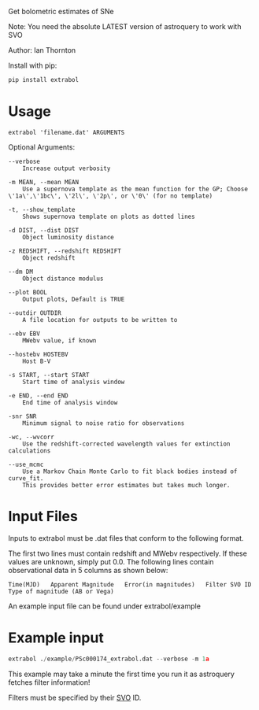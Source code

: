 Get bolometric estimates of SNe

Note: You need the absolute LATEST version of astroquery to work with SVO

Author: Ian Thornton

Install with pip:

```bash
pip install extrabol
```
# Usage

```
extrabol 'filename.dat' ARGUMENTS
```
Optional Arguments:
```
--verbose
    Increase output verbosity

-m MEAN, --mean MEAN
    Use a supernova template as the mean function for the GP; Choose \'1a\',\'1bc\', \'2l\', \'2p\', or \'0\' (for no template)

-t, --show_template
    Shows supernova template on plots as dotted lines

-d DIST, --dist DIST
    Object luminosity distance

-z REDSHIFT, --redshift REDSHIFT
    Object redshift

--dm DM
    Object distance modulus

--plot BOOL
    Output plots, Default is TRUE

--outdir OUTDIR
    A file location for outputs to be written to

--ebv EBV
    MWebv value, if known

--hostebv HOSTEBV
    Host B-V

-s START, --start START
    Start time of analysis window

-e END, --end END
    End time of analysis window

-snr SNR
    Minimum signal to noise ratio for observations

-wc, --wvcorr
    Use the redshift-corrected wavelength values for extinction calculations

--use_mcmc
    Use a Markov Chain Monte Carlo to fit black bodies instead of curve_fit.
    This provides better error estimates but takes much longer.
```
# Input Files

Inputs to extrabol must be .dat files that conform to the following format.

The first two lines must contain redshift and MWebv respectively. If these values are unknown, simply put 0.0.
The following lines contain observational data in 5 columns as shown below:

```
Time(MJD)   Apparent Magnitude   Error(in magnitudes)   Filter SVO ID   Type of magnitude (AB or Vega)
```
An example input file can be found under extrabol/example

# Example input

```python
extrabol ./example/PSc000174_extrabol.dat --verbose -m 1a
```

This example may take a minute the first time you run it as astroquery fetches filter information!

Filters must be specified by their [SVO](http://svo2.cab.inta-csic.es/svo/theory/fps3/) ID.

